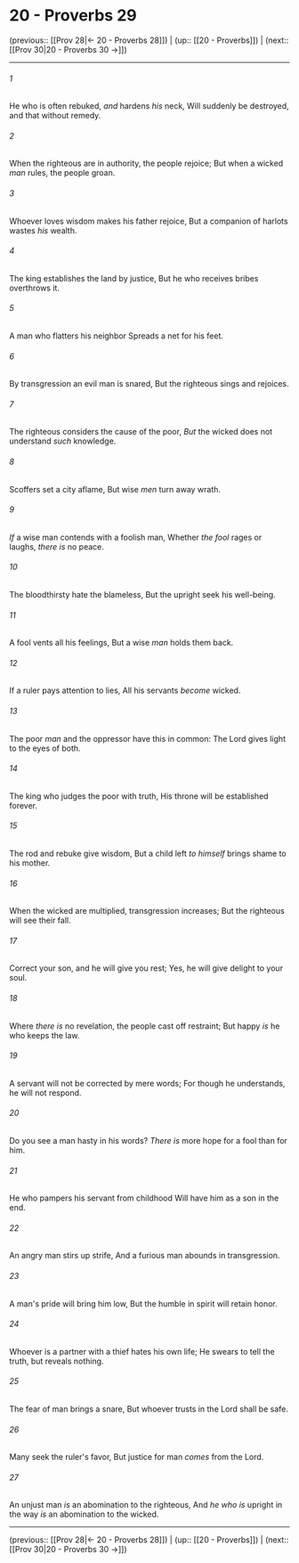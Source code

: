# 20 - Proverbs 29

(previous:: [[Prov 28|← 20 - Proverbs 28]]) | (up:: [[20 - Proverbs]]) | (next:: [[Prov 30|20 - Proverbs 30 →]])

***


###### 1 
He who is often rebuked, _and_ hardens _his_ neck, Will suddenly be destroyed, and that without remedy. 

###### 2 
When the righteous are in authority, the people rejoice; But when a wicked _man_ rules, the people groan. 

###### 3 
Whoever loves wisdom makes his father rejoice, But a companion of harlots wastes _his_ wealth. 

###### 4 
The king establishes the land by justice, But he who receives bribes overthrows it. 

###### 5 
A man who flatters his neighbor Spreads a net for his feet. 

###### 6 
By transgression an evil man is snared, But the righteous sings and rejoices. 

###### 7 
The righteous considers the cause of the poor, _But_ the wicked does not understand _such_ knowledge. 

###### 8 
Scoffers set a city aflame, But wise _men_ turn away wrath. 

###### 9 
_If_ a wise man contends with a foolish man, Whether _the fool_ rages or laughs, _there is_ no peace. 

###### 10 
The bloodthirsty hate the blameless, But the upright seek his well-being. 

###### 11 
A fool vents all his feelings, But a wise _man_ holds them back. 

###### 12 
If a ruler pays attention to lies, All his servants _become_ wicked. 

###### 13 
The poor _man_ and the oppressor have this in common: The Lord gives light to the eyes of both. 

###### 14 
The king who judges the poor with truth, His throne will be established forever. 

###### 15 
The rod and rebuke give wisdom, But a child left _to himself_ brings shame to his mother. 

###### 16 
When the wicked are multiplied, transgression increases; But the righteous will see their fall. 

###### 17 
Correct your son, and he will give you rest; Yes, he will give delight to your soul. 

###### 18 
Where _there is_ no revelation, the people cast off restraint; But happy _is_ he who keeps the law. 

###### 19 
A servant will not be corrected by mere words; For though he understands, he will not respond. 

###### 20 
Do you see a man hasty in his words? _There is_ more hope for a fool than for him. 

###### 21 
He who pampers his servant from childhood Will have him as a son in the end. 

###### 22 
An angry man stirs up strife, And a furious man abounds in transgression. 

###### 23 
A man's pride will bring him low, But the humble in spirit will retain honor. 

###### 24 
Whoever is a partner with a thief hates his own life; He swears to tell the truth, but reveals nothing. 

###### 25 
The fear of man brings a snare, But whoever trusts in the Lord shall be safe. 

###### 26 
Many seek the ruler's favor, But justice for man _comes_ from the Lord. 

###### 27 
An unjust man _is_ an abomination to the righteous, And _he who is_ upright in the way _is_ an abomination to the wicked.

***

(previous:: [[Prov 28|← 20 - Proverbs 28]]) | (up:: [[20 - Proverbs]]) | (next:: [[Prov 30|20 - Proverbs 30 →]])

